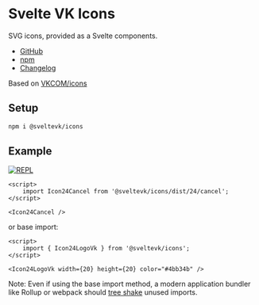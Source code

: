 # Svelte VK Icons

SVG icons, provided as a Svelte components.

- [GitHub][github-url]
- [npm][npm-url]
- [Changelog][changelog-url]

Based on [VKCOM/icons](https://github.com/VKCOM/icons)

## Setup

```sh
npm i @sveltevk/icons
```

## Example

[![REPL][repl]](https://svelte.dev/repl/363b61d1a57548ae861d6a5ec184308f)

```svelte
<script>
	import Icon24Cancel from '@sveltevk/icons/dist/24/cancel';
</script>

<Icon24Cancel />
```

or base import:

```svelte
<script>
	import { Icon24LogoVk } from '@sveltevk/icons';
</script>

<Icon24LogoVk width={20} height={20} color="#4bb34b" />
```

Note: Even if using the base import method, a modern application bundler like Rollup or webpack should [tree shake](https://developer.mozilla.org/en-US/docs/Glossary/Tree_shaking) unused imports.

[npm]: https://img.shields.io/npm/v/@sveltevk/icons.svg?color=blue
[npm-url]: https://npmjs.com/package/@sveltevk/icons
[chat]: https://img.shields.io/badge/VK%20chat-%234a76a8.svg?logo=VK&logoColor=white
[chat-url]: https://vk.me/join/AJQ1d3IXhxgxghIc5PFNiLCd
[svelte]: https://img.shields.io/badge/svelte-v3-blueviolet.svg
[svelte-url]: https://svelte.dev
[license]: https://img.shields.io/github/license/sveltevk/icons
[license-url]: https://github.com/sveltevk/icons/blob/master/LICENSE
[site-url]: https://sveltevk.github.io/icons/
[changelog-url]: https://github.com/sveltevk/icons/releases
[github-url]: https://github.com/sveltevk/icons
[repl]: https://img.shields.io/badge/svelte-REPL-red?logoColor=white&style=flat-square
